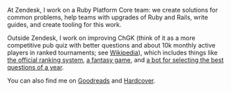 At Zendesk, I work on a Ruby Platform Core team: we create solutions for common problems, help teams with upgrades of Ruby and Rails, write guides, and create tooling for this work. 

Outside Zendesk, I work on improving ChGK (think of it as a more competitive pub quiz with better questions and about 10k monthly active players in ranked tournaments; see [Wikipedia](https://en.wikipedia.org/wiki/What%3F_Where%3F_When%3F#Competitive_game)), which includes things like [the official ranking system](https://github.com/chgk-gg/rating-ui), [a fantasy game](https://fantasy.razumau.net/), and [a bot for selecting the best questions of a year](https://github.com/razumau/questions_vote).

You can also find me on [Goodreads](https://www.goodreads.com/user/show/3914248-jury-razumau) and [Hardcover](https://hardcover.app/@razumau).
